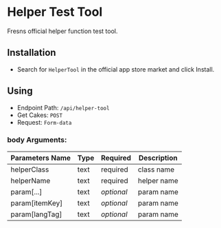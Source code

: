 # Helper Test Tool

Fresns official helper function test tool.

## Installation

- Search for `HelperTool` in the official app store market and click Install.

## Using

- Endpoint Path: `/api/helper-tool`
- Get Cakes: `POST`
- Request: `Form-data`

### body Arguments:

| Parameters Name | Type | Required | Description |
| --- | --- | --- | --- |
| helperClass | text | required | class name |
| helperName | text | required | helper name |
| param[...] | text | *optional* | param name |
| param[itemKey] | text | *optional* | param name |
| param[langTag] | text | *optional* | param name |
